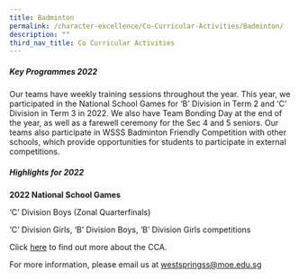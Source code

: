 ```yaml
---
title: Badminton
permalink: /character-excellence/Co-Curricular-Activities/Badminton/
description: ""
third_nav_title: Co Curricular Activities
---
```

##### **Key Programmes 2022**

Our teams have weekly training sessions throughout the year. This year, we participated in the National School Games for ‘B’ Division in Term 2 and ‘C’ Division in Term 3 in 2022. We also have Team Bonding Day at the end of the year, as well as a farewell ceremony for the Sec 4 and 5 seniors. Our teams also participate in WSSS Badminton Friendly Competition with other schools, which provide opportunities for students to participate in external competitions.


##### **Highlights for 2022**

**2022 National School Games**

‘C’ Division Boys (Zonal Quarterfinals)

‘C’ Division Girls, ‘B’ Division Boys, ‘B’ Division Girls competitions


Click [here](https://youtu.be/ZLBCp-i1ESo) to find out more about the CCA.

For more information, please email us at [westspringss@moe.edu.sg](westspringss@moe.edu.sg)
